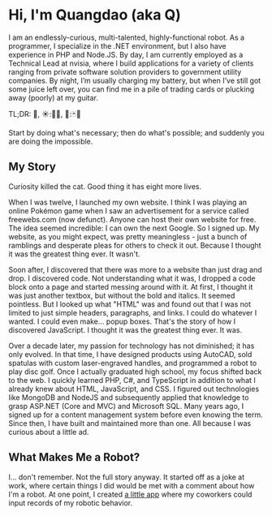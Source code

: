 <script lang="ts">
	import { tooltip } from '$lib/actions/tooltip';
	import Quote from '$lib/components/shared/Quote.svelte';
</script>

# Hi, I'm Quangdao (aka Q)

I am an endlessly-curious, multi-talented, highly-functional robot. As a programmer, I specialize in the .NET environment, but I also have experience in PHP and Node.JS. By day, I am currently employed as a Technical Lead at nvisia, where I build applications for a variety of clients ranging from private software solution providers to government utility companies. By night, I’m usually charging my battery, but when I’ve still got some juice left over, you can find me in a pile of trading cards or plucking away (poorly) at my guitar.

TL;DR: <abbr title="robot">🤖</abbr>, <abbr title="day job is computer stuff">☀️:🧑‍💻</abbr>, <abbr title="outside of work, I like cards and guitars">🌙:🃏🎸</abbr>

<Quote by="Francis of Assisi">Start by doing what's necessary; then do what's possible; and suddenly you are doing the impossible.</Quote>

## My Story

Curiosity killed the cat. Good thing it has eight more lives.

When I was twelve, I launched my own website. I think I was playing an online Pokémon game when I saw an advertisement for a service called freewebs.com (now defunct). Anyone can host their own website for free. The idea seemed incredible: I can own the next Google. So I signed up. My website, as you might expect, was pretty meaningless - just a bunch of ramblings and desperate pleas for others to check it out. Because I thought it was the greatest thing ever. It wasn't.

Soon after, I discovered that there was more to a website than just drag and drop. I discovered code. Not understanding what it was, I dropped a code block onto a page and started messing around with it. At first, I thought it was just another textbox, but without the bold and italics. It seemed pointless. But I looked up what "HTML" was and found out that I was not limited to just simple headers, paragraphs, and links. I could do whatever I wanted. I could even make... popup boxes. That's the story of how I discovered JavaScript. I thought it was the greatest thing ever. It was.

Over a decade later, my passion for technology has not diminished; it has only evolved. In that time, I have designed products using AutoCAD, sold spatulas with custom laser-engraved handles, and programmed a robot to play disc golf. Once I actually graduated high school, my focus shifted back to the web. I quickly learned PHP, C#, and TypeScript in addition to what I already knew about HTML, JavaScript, and CSS. I figured out technologies like MongoDB and NodeJS and subsequently applied that knowledge to grasp ASP.NET (Core and MVC) and Microsoft SQL. Many years ago, I signed up for a content management system before even knowing the term. Since then, I have built and maintained more than one. All because I was curious about a little ad.

## What Makes Me a Robot?

I... don't remember. Not the full story anyway. It started off as a joke at work, where certain things I did would be met with a comment about how I'm a robot. At one point, I created [a little app](https://quangdaon.github.io/q-robometer/) where my coworkers could input records of my robotic behavior.

<style lang="scss">
	@use '~/breakpoints';
	@use '~/settings';

	abbr {
		text-decoration: none;
		&:hover {
			background: var(--color-green-base-op-1);
		}
		@include settings.dark-theme {
			&:hover {
				background: var(--color-orange-500-op-1);
			}
		}
	}
</style>
